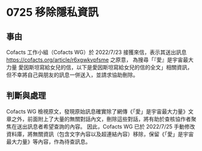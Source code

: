 # 0725 移除隱私資訊

## 事由

Cofacts 工作小組（Cofacts WG）於 2022/7/23 接獲來信，表示其送出訊息 https://cofacts.org/article/r6xgwkvpfsme 之原意，
為搜尋「『愛』是宇宙最大力量 愛因斯坦寫給女兒的信，以下是愛因斯坦寫給女兒的信的全文」相關資訊，但不幸將自己與朋友的訊息一併送入，並請求協助刪除。

## 判斷與處理

Cofacts WG 檢視原文，發現原始訊息確實除了網傳《「愛」是宇宙最大力量》文章之外，前面附上了大量的無關對話內文，刪除這些對話，將有助於查核協作者聚焦在送出訊息者希望查詢的內容。
因此，Cofacts WG 已於 2022/7/25 手動修改資料庫，將無關資訊（包含文字內容以及超連結內容）移除，保留《「愛」是宇宙最大力量》等內容，作為待查訊息。
